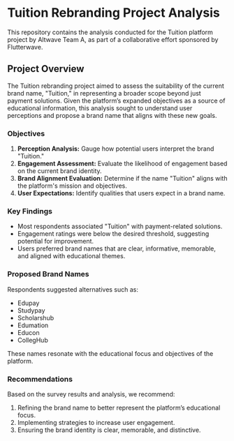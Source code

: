 # Tuition Rebranding Project Analysis

This repository contains the analysis conducted for the Tuition platform project by Altwave Team A, as part of a collaborative effort sponsored by Flutterwave.

## Project Overview

The Tuition rebranding project aimed to assess the suitability of the current brand name, "Tuition," in representing a broader scope beyond just payment solutions. Given the platform’s expanded objectives as a source of educational information, this analysis sought to understand user perceptions and propose a brand name that aligns with these new goals.

### Objectives

1. **Perception Analysis:** Gauge how potential users interpret the brand "Tuition."
2. **Engagement Assessment:** Evaluate the likelihood of engagement based on the current brand identity.
3. **Brand Alignment Evaluation:** Determine if the name "Tuition" aligns with the platform's mission and objectives.
4. **User Expectations:** Identify qualities that users expect in a brand name.

### Key Findings

- Most respondents associated "Tuition" with payment-related solutions.
- Engagement ratings were below the desired threshold, suggesting potential for improvement.
- Users preferred brand names that are clear, informative, memorable, and aligned with educational themes.

### Proposed Brand Names

Respondents suggested alternatives such as:
- Edupay
- Studypay
- Scholarshub
- Edumation
- Educon
- CollegHub

These names resonate with the educational focus and objectives of the platform.

### Recommendations

Based on the survey results and analysis, we recommend:
1. Refining the brand name to better represent the platform’s educational focus.
2. Implementing strategies to increase user engagement.
3. Ensuring the brand identity is clear, memorable, and distinctive.
